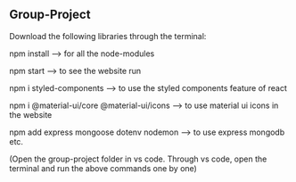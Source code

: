 ## Group-Project
Download the following libraries through the terminal:

npm install --> for all the node-modules

npm start --> to see the website run

npm i styled-components --> to use the styled components feature of react

npm i @material-ui/core @material-ui/icons --> to use material ui icons in the website

npm add express mongoose dotenv nodemon --> to use express mongodb etc.

(Open the group-project folder in vs code. Through vs code, open the terminal and run the above commands one by one)

